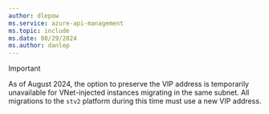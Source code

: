 ```yaml
---
author: dlepow
ms.service: azure-api-management
ms.topic: include
ms.date: 08/29/2024
ms.author: danlep
---
```


> [!IMPORTANT]
> As of August 2024, the option to preserve the VIP address is temporarily unavailable for VNet-injected instances migrating in the same subnet. All migrations to the `stv2` platform during this time must use a new VIP address.